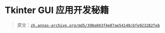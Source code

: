 # Tkinter GUI 应用开发秘籍

> 原文：[`zh.annas-archive.org/md5/398a043f4e87ae54140cbfe923282feb`](https://zh.annas-archive.org/md5/398a043f4e87ae54140cbfe923282feb)